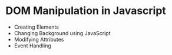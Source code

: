 # DOM Manipulation in Javascript

- Creating Elements
- Changing Background using JavaScript
- Modifying Attributes
- Event Handling
